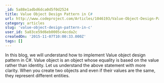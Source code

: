 ```yaml
---
_id: 5a88e1adbd6dca0d5f0d2524
title: Value Object Design Pattern in C#
url: http://www.codeproject.com/Articles/1046193/Value-Object-Design-Pattern-in-Csharp
category: articles
slug: 'value-object-design-pattern-in-c'
user_id: 5a83ce59d6eb0005c4ecda2c
createdOn: '2015-11-07T10:00:33.000Z'
tags: []
---
```


In this blog, we will understand how to implement Value object design pattern in C#. Value object is an object whose equality is based on the value rather than identity. Let us understand the above statement with more clarity. When you create two objects and even if their values are the same, they represent different entities.
